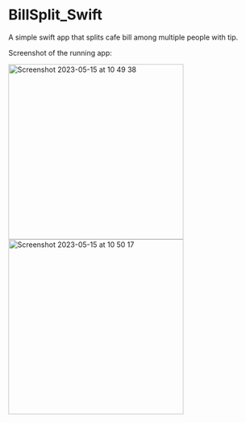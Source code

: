 # BillSplit_Swift
A simple swift app that splits cafe bill among multiple people with tip.

Screenshot of the running app:

<img width="347" alt="Screenshot 2023-05-15 at 10 49 38" src="https://github.com/rubeshnpl13/BillSplit_Swift/assets/65712133/df027445-4507-4d01-a957-aaa47374e3c0">


<img width="347" alt="Screenshot 2023-05-15 at 10 50 17" src="https://github.com/rubeshnpl13/BillSplit_Swift/assets/65712133/ac9d5b3a-4b00-4d27-86cb-b02bfb9954ab">
